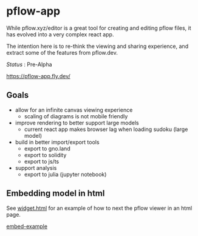 # pflow-app

While pflow.xyz/editor is a great tool for creating and editing pflow files,
it has evolved into a very complex react app.

The intention here is to re-think the viewing and sharing experience,
and extract some of the features from pflow.dev.

*Status* : Pre-Alpha

https://pflow-app.fly.dev/

## Goals

* allow for an infinite canvas viewing experience
  * scaling of diagrams is not mobile friendly
* improve rendering to better support large models
  * current react app makes browser lag when loading sudoku (large model)
* build in better import/export tools
  * export to gno.land
  * export to solidity
  * export to js/ts
* support analysis
  * export to julia (jupyter notebook)

## Embedding model in html

See [widget.html](./widget.html) for an example of how to next the pflow viewer in an html page.

[embed-example](https://pflow.dev/embed/?m=petriNet&v=v0&p=place0&i=1&c=3&o=0&x=130&y=207&p=place1&i=0&c=0&o=1&x=395&y=299&t=txn0&x=46&y=116&t=txn1&x=227&y=112&t=txn2&x=43&y=307&t=txn3&x=235&y=306&s=txn0&e=place0&w=1&s=place0&e=txn1&w=3&s=txn2&e=place0&n=1&w=3&s=place0&e=txn3&n=1&w=1&s=txn3&e=place1&w=1)
